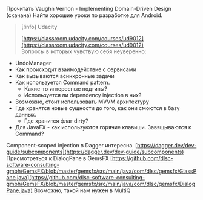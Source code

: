 Прочитать Vaughn Vernon - Implementing Domain-Driven Design (скачана)
Найти хорошие уроки по разработке для Android.

> [!info] Udacity  
>  
> [https://classroom.udacity.com/courses/ud9012](https://classroom.udacity.com/courses/ud9012)  
Вопросы в которых чувствую себя неуверенно:
- UndoManager
- Как происходит взаимодействие с сервисами
- Как вызываются асинхронные задачи
- Как используется Command pattern.
    - Какие-то интересные подтипы?
    - Используется ли dependency injection в них?
- Возможно, стоит использовать MVVM архитектуру
- Где хранятся новые сущности до того, как они смоются в базу данных.
    - Где хранится флаг dirty?
- Для JavaFX - как используются горячие клавиши. Завящываются к Command?
  
Component-scoped injection в Dagger интересна. [https://dagger.dev/dev-guide/subcomponents](https://dagger.dev/dev-guide/subcomponents)
Присмотреться к DialogPane в GemsFX [https://github.com/dlsc-software-consulting-gmbh/GemsFX/blob/master/gemsfx/src/main/java/com/dlsc/gemsfx/GlassPane.java](https://github.com/dlsc-software-consulting-gmbh/GemsFX/blob/master/gemsfx/src/main/java/com/dlsc/gemsfx/DialogPane.java) Возможно, такой нам нужен в MultiQ